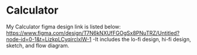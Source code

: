 # Calculator

My Calculator figma design link is listed below:
https://www.figma.com/design/T7N6kNXUfFGOgSx8PNuTRZ/Untitled?node-id=0-1&t=LizkpLCyqirclxlW-1
  -It includes the lo-fi design, hi-fi design, sketch, and flow diagram.
